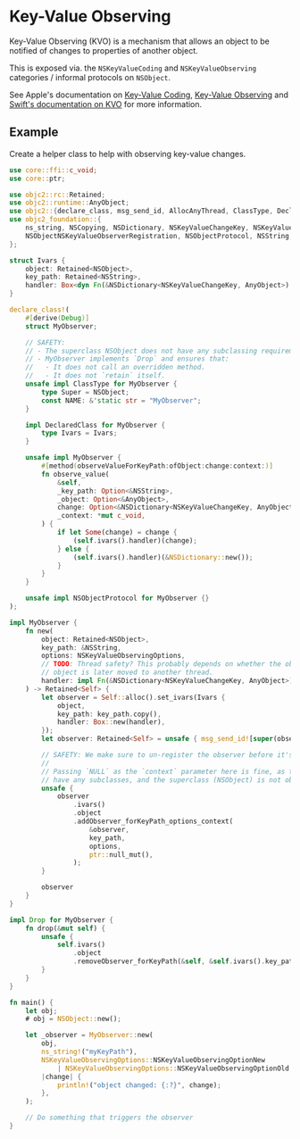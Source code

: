 # Key-Value Observing

Key-Value Observing (KVO) is a mechanism that allows an object to be notified of changes to properties of another object.

This is exposed via. the `NSKeyValueCoding` and `NSKeyValueObserving` categories / informal protocols on `NSObject`.

See Apple's documentation on [Key-Value Coding][kvc-doc], [Key-Value Observing][kvo-doc] and [Swift's documentation on KVO][swift-kvo] for more information.

[kvc-doc]: https://developer.apple.com/library/archive/documentation/Cocoa/Conceptual/KeyValueCoding/index.html
[kvo-doc]: https://developer.apple.com/library/archive/documentation/Cocoa/Conceptual/KeyValueObserving/KeyValueObserving.html
[swift-kvo]: https://developer.apple.com/documentation/swift/using-key-value-observing-in-swift


## Example

Create a helper class to help with observing key-value changes.

```rust
use core::ffi::c_void;
use core::ptr;

use objc2::rc::Retained;
use objc2::runtime::AnyObject;
use objc2::{declare_class, msg_send_id, AllocAnyThread, ClassType, DeclaredClass};
use objc2_foundation::{
    ns_string, NSCopying, NSDictionary, NSKeyValueChangeKey, NSKeyValueObservingOptions, NSObject,
    NSObjectNSKeyValueObserverRegistration, NSObjectProtocol, NSString,
};

struct Ivars {
    object: Retained<NSObject>,
    key_path: Retained<NSString>,
    handler: Box<dyn Fn(&NSDictionary<NSKeyValueChangeKey, AnyObject>) + 'static>,
}

declare_class!(
    #[derive(Debug)]
    struct MyObserver;

    // SAFETY:
    // - The superclass NSObject does not have any subclassing requirements.
    // - MyObserver implements `Drop` and ensures that:
    //   - It does not call an overridden method.
    //   - It does not `retain` itself.
    unsafe impl ClassType for MyObserver {
        type Super = NSObject;
        const NAME: &'static str = "MyObserver";
    }

    impl DeclaredClass for MyObserver {
        type Ivars = Ivars;
    }

    unsafe impl MyObserver {
        #[method(observeValueForKeyPath:ofObject:change:context:)]
        fn observe_value(
            &self,
            _key_path: Option<&NSString>,
            _object: Option<&AnyObject>,
            change: Option<&NSDictionary<NSKeyValueChangeKey, AnyObject>>,
            _context: *mut c_void,
        ) {
            if let Some(change) = change {
                (self.ivars().handler)(change);
            } else {
                (self.ivars().handler)(&NSDictionary::new());
            }
        }
    }

    unsafe impl NSObjectProtocol for MyObserver {}
);

impl MyObserver {
    fn new(
        object: Retained<NSObject>,
        key_path: &NSString,
        options: NSKeyValueObservingOptions,
        // TODO: Thread safety? This probably depends on whether the observed
        // object is later moved to another thread.
        handler: impl Fn(&NSDictionary<NSKeyValueChangeKey, AnyObject>) + 'static + Send + Sync,
    ) -> Retained<Self> {
        let observer = Self::alloc().set_ivars(Ivars {
            object,
            key_path: key_path.copy(),
            handler: Box::new(handler),
        });
        let observer: Retained<Self> = unsafe { msg_send_id![super(observer), init] };

        // SAFETY: We make sure to un-register the observer before it's deallocated.
        //
        // Passing `NULL` as the `context` parameter here is fine, as the observer does not
        // have any subclasses, and the superclass (NSObject) is not observing anything.
        unsafe {
            observer
                .ivars()
                .object
                .addObserver_forKeyPath_options_context(
                    &observer,
                    key_path,
                    options,
                    ptr::null_mut(),
                );
        }

        observer
    }
}

impl Drop for MyObserver {
    fn drop(&mut self) {
        unsafe {
            self.ivars()
                .object
                .removeObserver_forKeyPath(&self, &self.ivars().key_path);
        }
    }
}

fn main() {
    let obj;
    # obj = NSObject::new();

    let _observer = MyObserver::new(
        obj,
        ns_string!("myKeyPath"),
        NSKeyValueObservingOptions::NSKeyValueObservingOptionNew
            | NSKeyValueObservingOptions::NSKeyValueObservingOptionOld,
        |change| {
            println!("object changed: {:?}", change);
        },
    );

    // Do something that triggers the observer
}
```
